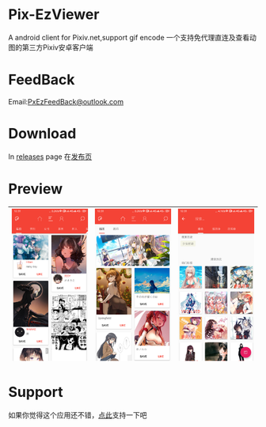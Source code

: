 # Pix-EzViewer
A android client for Pixiv.net,support gif encode
一个支持免代理直连及查看动图的第三方Pixiv安卓客户端
# FeedBack
Email:PxEzFeedBack@outlook.com
# Download
In [releases](https://github.com/Notsfsssf/Pix-EzViewer/releases) page 
在[发布页](https://github.com/Notsfsssf/Pix-EzViewer/releases)
# Preview
|![Preview](1.png) | ![Preview](2.png) | ![Preview](3.png) |
|:-------------------:|:------------------------:|:-----------------:|
# Support
如果你觉得这个应用还不错，[点此](https://github.com/Notsfsssf/Pix-EzViewer/blob/master/donation/README.md)支持一下吧


